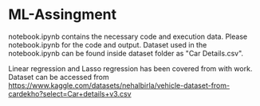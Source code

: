 # ML-Assingment

notebook.ipynb contains the necessary code and execution data. Please notebook.ipynb for the code and output.
Dataset used in the notebook.ipynb can be found inside dataset folder as "Car Details.csv".

Linear regression and Lasso regression has been covered from with work. Dataset can be accessed from https://www.kaggle.com/datasets/nehalbirla/vehicle-dataset-from-cardekho?select=Car+details+v3.csv
